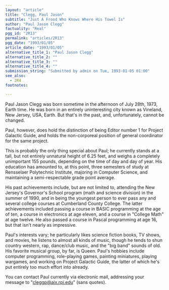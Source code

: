```yaml
---
layout: "article"
title: "Clegg, Paul Jason"
subtitle: "Just A Frood Who Knows Where His Towel Is"
author: "Paul Jason Clegg"
factuality: "Real"
pgg_id: "2R13"
permalink: "articles/2R13"
pgg_date: "1993/01/05"
article_date: "1993/01/05"
alternative_title_1: "Paul Jason Clegg"
alternative_title_2: ""
alternative_title_3: ""
alternative_title_4: ""
submission_string: "Submitted by admin on Tue, 1993-01-05 01:00"
see_also:
  - 2R4
footnotes: 

---
```

<div>
<p>Paul Jason Clegg was born sometime in the afternoon of July 28th, 1973, Earth time. He was born in an entirely uninteresting city known as Vineland, New Jersey, USA, Earth. But that's in the past, and, unfortunately, cannot be changed.</p>
<p>Paul, however, does hold the distinction of being Editor number 1 for Project Galactic Guide, and holds the non-corporeal position of general coordinator for the same project.</p>
<p>This is probably the only thing special about Paul; he currently stands at a tall, but not entirely unnatural height of 6.25 feet, and weighs a completely unimportant 155 pounds, depending on the time of day and day of year. His education has amounted to, at this point, three semesters of study at Rensselaer Polytechnic Institute, majoring in Computer Science, and maintaining a semi-respectable grade point average.</p>
<p>His past achievements include, but are not limited to, attending the New Jersey's Governor's School program (math and science division) in the summer of 1990, and in being the youngest person to ever pass any and several college courses at Cumberland County College. The latter achievements included passing a course in BASIC programming at the age of ten, a course in electronics at age eleven, and a course in "College Math" at age twelve. He also passed a course in Pascal programming at age 16, but that isn't nearly as impressive.</p>
<p>Paul's interests vary; he particularly likes science fiction books, TV shows, and movies, he listens to almost all kinds of music, though he tends to shun country western, rap, dance/club music, and the "big band" sounds of old. His favorite musical group, by far, is Queen. Paul's hobbies include computer programming, role-playing games, painting miniatures, playing wargames, and working on Project Galactic Guide, the latter of which he's put entirely too much effort into already.</p>
<p>You can contact Paul currently via electronic mail, addressing your message to "<a href="https://web.archive.org/web/20130205190431/mailto:cleggp@aix.rpi.edu">cleggp@aix.rpi.edu</a>" (sans quotes).</p>
</div>
